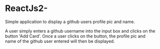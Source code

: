 # ReactJs2-

Simple application to display a github users profile pic and name. 

A user simply enters a github username into the input box and clicks on the button 'Add Card'.
Once a user clicks on the button, the profile pic and name of the github user entered will then be displayed.

